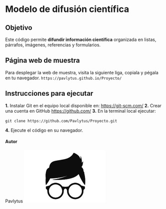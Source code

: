 
# Modelo de difusión científica
## Objetivo 
Este código permite **difundir información científica** organizada en listas, párrafos, imágenes, referencias y formularios.

## Página web de muestra
Para desplegar la web de muestra, visita la siguiente liga, copiala y pégala en tu navegador.
`https://pavlytus.github.io/Proyecto/`

## Instrucciones para ejecutar

**1.** Instalar Git en el equipo local disponible en: https://git-scm.com/
**2.** Crear una cuenta en GitHub https://github.com/
**3.** En la terminal local ejecutar:

`git clone https://github.com/Pavlytus/Proyecto.git`

**4.** Ejecute el código en su navegador.

#### Autor
Pavlytus
![alt text](imagen.jpg)